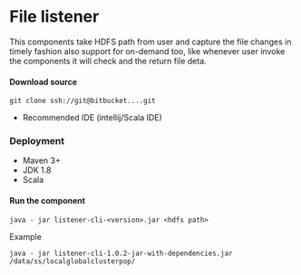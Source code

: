 # File listener

This components take HDFS path  from user and capture the file changes in timely fashion also support for on-demand too, like whenever user invoke the components it will check and the return file deta.

#### Download source
```
git clone ssh://git@bitbucket....git
```

- Recommended IDE (intellij/Scala IDE)

### Deployment
- Maven 3+
- JDK 1.8
- Scala

#### Run the component

 ```
java - jar listener-cli-<version>.jar <hdfs path>
 ``` 
Example
 ```
java - jar listener-cli-1.0.2-jar-with-dependencies.jar /data/ss/localglobalclusterpop/
 ```